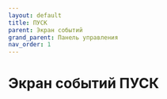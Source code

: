 ```yaml
---
layout: default
title: ПУСК
parent: Экран событий
grand_parent: Панель управления
nav_order: 1
---
```


# Экран событий ПУСК
